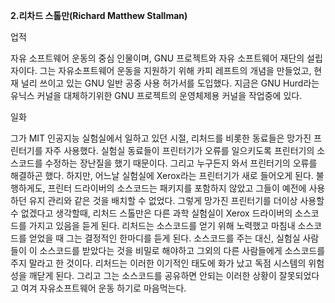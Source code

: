 **2.리차드 스톨만\(Richard Matthew Stallman\)**

업적

자유 소프트웨어 운동의 중심 인물이며, GNU 프로젝트와 자유 소프트웨어 재단의 설립자이다. 그는 자유소프트웨어 운동을 지원하기 위해 카피 레프트의 개념을 만들었고, 현재 널리 쓰이고 있는 GNU 일반 공중 사용 허가서를 도입했다. 지금은 GNU Hurd라는 유닉스 커널을 대체하기위한 GNU 프로젝트의 운영체제용 커널을 작업중에 있다.

일화

그가 MIT 인공지능 실험실에서 일하고 있던 시절, 리처드를 비롯한 동료들은 망가진 프린터기를 자주 사용했다. 실험실 동료들이 프린터기가 오류를 일으키도록 프린터기의 소스코드를 수정하는 장난질을 했기 때문이다.  그리고 누구든지 와서 프린터기의 오류를 해결하곤 했다. 하지만, 어느날 실험실에 Xerox라는 프린터기가 새로 들어오게 된다. 불행하게도, 프린터 드라이버의 소스코드는 패키지를 포함하지 않았고 그들이 예전에 사용하던 유지 관리와 같은 것을 배치할 수 없었다.  그렇게 망가진 프린터기를 더이상 사용할 수 없겠다고 생각할때, 리처드 스톨만은 다른 과학 실험실이 Xerox 드라이버의 소스코드를 가지고 있음을 듣게 된다. 리처드는 소스코드를 얻기 위해 노력했고 마침내 소스코드를 얻었을 때 그는 결정적인 한마디를 듣게 된다. 소스코드를 주는 대신, 실험실 사람들이 이 소스코드를 받았다는 것을 비밀로 해야하고 그외의 다른 사람들에게 소스코드를 주지 말라고 한 것이다.  리처드는 이러한 이기적인 태도에 화가 났고 독점 시스템의 위험성을 깨닫게 된다. 그리고 그는 소스코드를 공유하면 안되는 이러한 상황이 잘못되었다고 여겨  자유소프트웨어 운동 하기로 마음먹는다.

